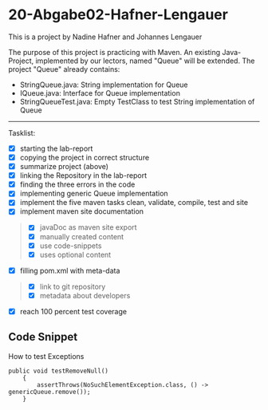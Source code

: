 # 20-Abgabe02-Hafner-Lengauer
This is a project by Nadine Hafner and Johannes Lengauer

The purpose of this project is practicing with Maven.
An existing Java-Project, implemented by our lectors, named "Queue" will be extended.
The project "Queue" already contains:
- StringQueue.java: String implementation for Queue
- IQueue.java: Interface for Queue implementation
- StringQueueTest.java: Empty TestClass to test String implementation of Queue

******

Tasklist:
- [x] starting the lab-report
- [x] copying the project in correct structure 
- [x] summarize project (above)
- [x] linking the Repository in the lab-report
- [x] finding the three errors in the code
- [x] implementing generic Queue implementation
- [x] implement the five maven tasks clean, validate, compile, test and site
- [x] implement maven site documentation
> - [x] javaDoc as maven site export
> - [x] manually created content
> - [x] use code-snippets
> - [x] uses optional content
- [x] filling pom.xml with meta-data
> - [x] link to git repository
> - [x] metadata about developers
- [x] reach 100 percent test coverage


## Code Snippet
How to test Exceptions
```
public void testRemoveNull()
    {
        assertThrows(NoSuchElementException.class, () -> genericQueue.remove());
    }
```